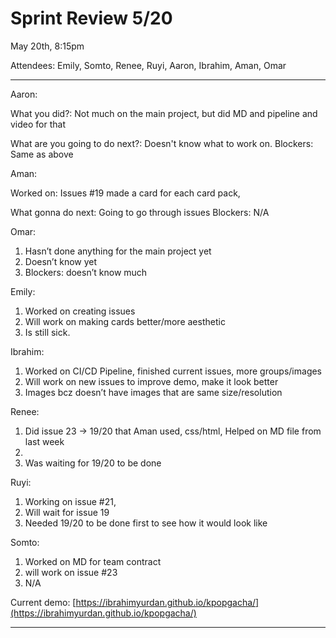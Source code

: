 # Sprint Review 5/20

May 20th, 8:15pm

Attendees: Emily, Somto, Renee, Ruyi, Aaron, Ibrahim, Aman, Omar

---

Aaron:

What you did?: Not much on the main project, but did MD and pipeline and video for that

What are you going to do next?: Doesn't know what to work on.
Blockers: Same as above

Aman:

Worked on: Issues #19 made a card for each card pack, 

What gonna do next: Going to go through issues
Blockers: N/A

Omar:

1. Hasn’t done anything for the main project yet
2. Doesn’t know yet
3. Blockers: doesn’t know much 

Emily:

1. Worked on creating issues
2. Will work on making cards better/more aesthetic
3. Is still sick.

Ibrahim:

1. Worked on CI/CD Pipeline, finished current issues, more groups/images
2. Will work on new issues to improve demo, make it look better
3. Images bcz doesn’t have images that are same size/resolution

Renee:

1. Did issue 23 → 19/20 that Aman used, css/html, Helped on MD file from last week
2. 
3. Was waiting for 19/20 to be done

Ruyi:

1. Working on issue #21,
2. Will wait for issue 19
3. Needed 19/20 to be done first to see how it would look like

Somto:

1. Worked on MD for team contract
2. will work on issue #23
3. N/A

Current demo:
[https://ibrahimyurdan.github.io/kpopgacha/](https://ibrahimyurdan.github.io/kpopgacha/)

---